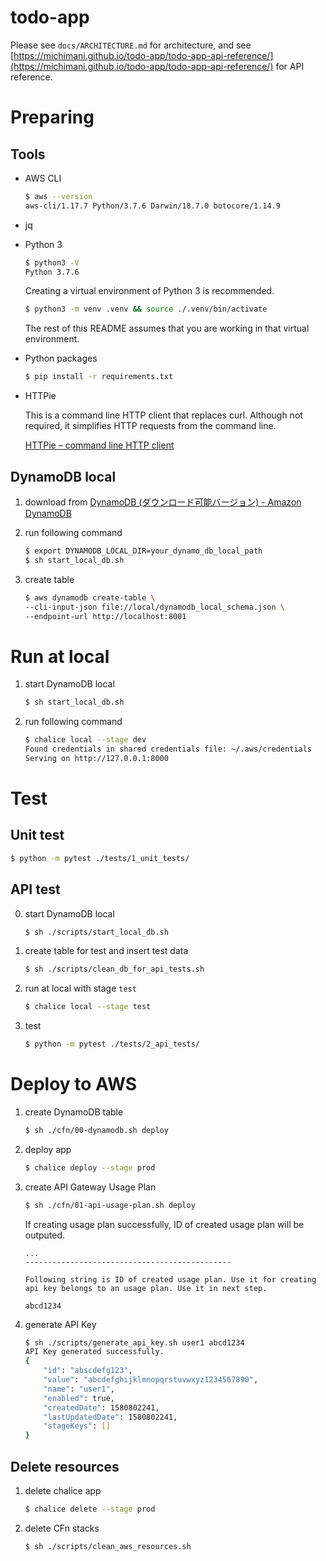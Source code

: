todo-app
===

Please see `docs/ARCHITECTURE.md` for architecture, and see [https://michimani.github.io/todo-app/todo-app-api-reference/](https://michimani.github.io/todo-app/todo-app-api-reference/) for API reference.



# Preparing

## Tools

- AWS CLI

    ```zsh
    $ aws --version
    aws-cli/1.17.7 Python/3.7.6 Darwin/18.7.0 botocore/1.14.9
    ```

- jq
    
- Python 3
    
    ```zsh
    $ python3 -V
    Python 3.7.6
    ```
    
    Creating a virtual environment of Python 3 is recommended. 
    
    ```zsh
    $ python3 -m venv .venv && source ./.venv/bin/activate
    ```
    
    The rest of this README assumes that you are working in that virtual environment.

- Python packages

    ```zsh
    $ pip install -r requirements.txt
    ```

- HTTPie
    
    This is a command line HTTP client that replaces curl. Although not required, it simplifies HTTP requests from the command line.
    
    [HTTPie – command line HTTP client](https://httpie.org/)

## DynamoDB local

1. download from [DynamoDB (ダウンロード可能バージョン) - Amazon DynamoDB](https://docs.aws.amazon.com/ja_jp/amazondynamodb/latest/developerguide/DynamoDBLocal.DownloadingAndRunning.html)
2. run following command
  
    ```zsh
    $ export DYNAMODB_LOCAL_DIR=your_dynamo_db_local_path
    $ sh start_local_db.sh
    ```

3. create table
  
    ```zsh
    $ aws dynamodb create-table \
    --cli-input-json file://local/dynamodb_local_schema.json \
    --endpoint-url http://localhost:8001
    ```

# Run at local

1. start DynamoDB local

    ```zsh
    $ sh start_local_db.sh
    ```

2. run following command

    ```zsh
    $ chalice local --stage dev
    Found credentials in shared credentials file: ~/.aws/credentials
    Serving on http://127.0.0.1:8000
    ```

# Test

## Unit test

```zsh
$ python -m pytest ./tests/1_unit_tests/
```

## API test

0. start DynamoDB local

    ```zsh
    $ sh ./scripts/start_local_db.sh
    ```

1. create table for test and insert test data

    ```zsh
    $ sh ./scripts/clean_db_for_api_tests.sh
    ```

2. run at local with stage `test`

    ```zsh
    $ chalice local --stage test
    ```
    
3. test

    ```zsh
    $ python -m pytest ./tests/2_api_tests/
    ```

# Deploy to AWS

1. create DynamoDB table

    ```zsh
    $ sh ./cfn/00-dynamodb.sh deploy
    ```

2. deploy app

    ```zsh
    $ chalice deploy --stage prod
    ```

3. create API Gateway Usage Plan

    ```zsh
    $ sh ./cfn/01-api-usage-plan.sh deploy
    ```

    If creating usage plan successfully, ID of created usage plan will be outputed. 

    ```
    ...
    ----------------------------------------------

    Following string is ID of created usage plan. Use it for creating api key belongs to an usage plan. Use it in next step.

    abcd1234
    ```

4. generate API Key

    ```zsh
    $ sh ./scripts/generate_api_key.sh user1 abcd1234
    API Key generated successfully.
    {
        "id": "abscdefg123",
        "value": "abcdefghijklmnopqrstuvwxyz1234567890",
        "name": "user1",
        "enabled": true,
        "createdDate": 1580802241,
        "lastUpdatedDate": 1580802241,
        "stageKeys": []
    }
    ```

## Delete resources

1. delete chalice app

    ```zsh
    $ chalice delete --stage prod
    ```

2. delete CFn stacks

    ```zsh
    $ sh ./scripts/clean_aws_resources.sh
    ```
